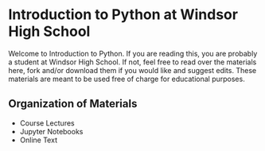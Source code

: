 # Introduction to Python at Windsor High School

Welcome to Introduction to Python.  If you are reading this, you are probably a student at Windsor High School.  If not, feel free to read over the materials here, fork and/or download them if you would like and suggest edits.  These materials are meant to be used free of charge for educational purposes.

## Organization of Materials
* Course Lectures
* Jupyter Notebooks
* Online Text
